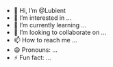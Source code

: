 - 👋 Hi, I’m @Lubient
- 👀 I’m interested in ...
- 🌱 I’m currently learning ...
- 💞️ I’m looking to collaborate on ...
- 📫 How to reach me ...
- 😄 Pronouns: ...
- ⚡ Fun fact: ...

<!---
Lubient/Lubient is a ✨ special ✨ repository because its `README.md` (this file) appears on your GitHub profile.
You can click the Preview link to take a look at your changes.
--->
